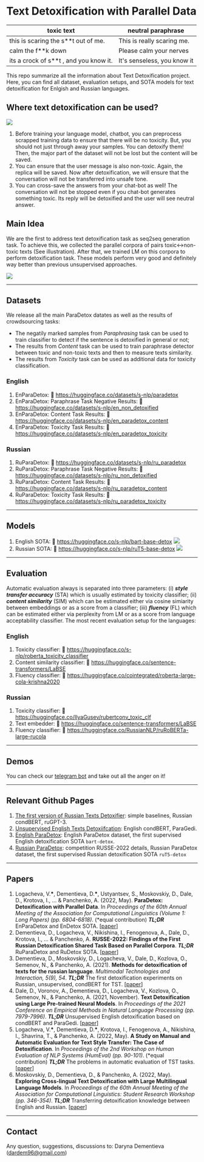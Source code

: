 # Text Detoxification with Parallel Data

| toxic text   |      neutral paraphrase      |
|----------|-------------|
| this is scaring the s\*\*t out of me. | This is really scaring me.  |
| calm the f\*\*k down | Please calm your nerves  |
| its a crock of s\*\*t , and you know it. | It's senseless, you know it  |

This repo summarize all the information about Text Detoxification project. Here, you can find all dataset, evaluation setups, and SOTA models for text detoxification for Enlgish and Russian languages.

## Where text detoxification can be used?

![](https://github.com/dardem/text_detoxification/blob/main/detox_usage.png)

1. Before training your language model, chatbot, you can preprocess scrapped training data to ensure that there will be no toxicity. But, you should not just through away your samples. You can detoxify them! Then, the major part of the dataset will not be lost but the content will be saved.
2. You can ensure that the user message is also non-toxic. Again, the replica will be saved. Now after detoxification, we will ensure that the conversation will not be transferred into unsafe tone.
3. You can cross-save the answers from your chat-bot as well! The conversation will not be stopped even if you chat-bot generates something toxic. Its reply will be detoxified and the user will see neutral answer.

## Main Idea

We are the first to address text detoxification task as seq2seq generation task. To achieve this, we collected the parallel corpora of pairs toxic<->non-toxic texts (See illustration). After that, we trained LM on this corpora to perform detoxification task. These models perform very good and definitely way better than previous unsupervised approaches.

![](https://github.com/dardem/text_detoxification/blob/main/schema.jpg)

---

## Datasets

We release all the main ParaDetox datates as well as the results of crowdsourcing tasks:
* The negatily marked samples from *Paraphrasing* task can be used to train classifier to detect if the sentence is detoxified in general or not;
* The results from *Content* task can be used to train paraphrase detector between toxic and non-toxic texts and then to measure texts similarity.
* The results from *Toxicity* task can be used as additional data for toxicity classification.

### English

1. EnParaDetox: 🤗 https://huggingface.co/datasets/s-nlp/paradetox
2. EnParaDetox: Paraphrase Task Negative Results: 🤗 https://huggingface.co/datasets/s-nlp/en_non_detoxified
3. EnParaDetox: Content Task Results: 🤗 https://huggingface.co/datasets/s-nlp/en_paradetox_content
4. EnParaDetox: Toxicity Task Results: 🤗 https://huggingface.co/datasets/s-nlp/en_paradetox_toxicity

### Russian

1. RuParaDetox: 🤗 https://huggingface.co/datasets/s-nlp/ru_paradetox
2. RuParaDetox: Paraphrase Task Negative Results: 🤗 https://huggingface.co/datasets/s-nlp/ru_non_detoxified
3. RuParaDetox: Content Task Results: 🤗 https://huggingface.co/datasets/s-nlp/ru_paradetox_content
4. RuParaDetox: Toxicity Task Results: 🤗 https://huggingface.co/datasets/s-nlp/ru_paradetox_toxicity

---

## Models

1. English SOTA: 🤗 https://huggingface.co/s-nlp/bart-base-detox
![](https://github.com/dardem/text_detoxification/blob/main/en_manual_results.png)
2. Russian SOTA: 🤗 https://huggingface.co/s-nlp/ruT5-base-detox
![](https://github.com/dardem/text_detoxification/blob/main/ru_manual_results.png)

---

## Evaluation
Automatic evaluation always is separated into three parameters: (i) ***style transfer accuracy*** (STA) which is usually estimated by toxicity classifier; (ii) ***content similarity*** (SIM) which can be estimated either via cosine simiarity between embeddings or as a score from a classifier; (iii) ***fluency*** (FL) which can be estimated either via perplexity from LM or as a score from language acceptability classifier. The most recent evaluation setup for the languages:

### English
1. Toxicity classifier: 🤗 https://huggingface.co/s-nlp/roberta_toxicity_classifier
2. Content similarity classifier: 🤗 https://huggingface.co/sentence-transformers/LaBSE
3. Fluency classifier: 🤗 https://huggingface.co/cointegrated/roberta-large-cola-krishna2020

### Russian
1. Toxicity classifier: 🤗 https://huggingface.co/IlyaGusev/rubertconv_toxic_clf
2. Text embedder: 🤗 https://huggingface.co/sentence-transformers/LaBSE
3. Fluency classifier: 🤗 https://huggingface.co/RussianNLP/ruRoBERTa-large-rucola
---
## Demos

You can check our [telegram bot](https://t.me/rudetoxifierbot) and take out all the anger on it!

---
## Relevant Github Pages
1. [The first version of Russian Texts Detoxifier](https://github.com/s-nlp/rudetoxifier): simple baselines, Russian condBERT, ruGPT-3.
2. [Unsupervised English Texts Detoxiifcation](https://github.com/s-nlp/detox): English condBERT, ParaGedi.
3. [English ParaDetox](https://github.com/s-nlp/paradetox): English ParaDetox dataset, the first supervised English detoxification SOTA ``bart-detox``.
4. [Russian ParaDetox](https://github.com/s-nlp/russe_detox_2022): competition RUSSE-2022 details, Russian ParaDetox dataset, the first supervised Russian detoxification SOTA ``ruT5-detox``
---

## Papers
1. Logacheva, V.**\***, Dementieva, D.**\***, Ustyantsev, S., Moskovskiy, D., Dale, D., Krotova, I., ... & Panchenko, A. (2022, May). **ParaDetox: Detoxification with Parallel Data**. In *Proceedings of the 60th Annual Meeting of the Association for Computational Linguistics (Volume 1: Long Papers) (pp. 6804-6818)*. (\*equal contribution) ***TL;DR*** EnParaDetox and EnDetox SOTA. [[paper](https://aclanthology.org/2022.acl-long.469/)]
2. Dementieva, D., Logacheva, V., Nikishina, I., Fenogenova, A., Dale, D., Krotova, I., ... & Panchenko, A. **RUSSE-2022: Findings of the First Russian Detoxification Shared Task Based on Parallel Corpora**. ***TL;DR*** RuParaDetox and RuDetox SOTA. [[paper](https://www.dialog-21.ru/media/5755/dementievadplusetal105.pdf)]
3. Dementieva, D., Moskovskiy, D., Logacheva, V., Dale, D., Kozlova, O., Semenov, N., & Panchenko, A. (2021). **Methods for detoxification of texts for the russian language**. *Multimodal Technologies and Interaction, 5(9), 54*. ***TL;DR*** The first detoxification experiments on Russian, unsupervised, condBERT for TST. [[paper](https://www.mdpi.com/2414-4088/5/9/54/pdf)]
4. Dale, D., Voronov, A., Dementieva, D., Logacheva, V., Kozlova, O., Semenov, N., & Panchenko, A. (2021, November). **Text Detoxification using Large Pre-trained Neural Models**. In *Proceedings of the 2021 Conference on Empirical Methods in Natural Language Processing (pp. 7979-7996)*. ***TL;DR*** Unsupervised English detoxification based on condBERT and ParaGedi. [[paper](https://aclanthology.org/2021.emnlp-main.629/)]
5. Logacheva, V.**\***, Dementieva, D.**\***, Krotova, I., Fenogenova, A., Nikishina, I., Shavrina, T., & Panchenko, A. (2022, May). **A Study on Manual and Automatic Evaluation for Text Style Transfer: The Case of Detoxification**. In *Proceedings of the 2nd Workshop on Human Evaluation of NLP Systems (HumEval) (pp. 90-101)*. (\*equal contribution) ***TL;DR*** The problems in automatic evaluation of TST tasks. [[paper](https://aclanthology.org/2022.humeval-1.8/)]
6. Moskovskiy, D., Dementieva, D., & Panchenko, A. (2022, May). **Exploring Cross-lingual Text Detoxification with Large Multilingual Language Models**. In *Proceedings of the 60th Annual Meeting of the Association for Computational Linguistics: Student Research Workshop (pp. 346-354)*. ***TL;DR*** Transferring detoxification knowledge between English and Russian. [[paper](https://aclanthology.org/2022.acl-srw.26/)]

---

## Contact

Any question, suggestions, discussions to: Daryna Dementieva (dardem96@gmail.com)
